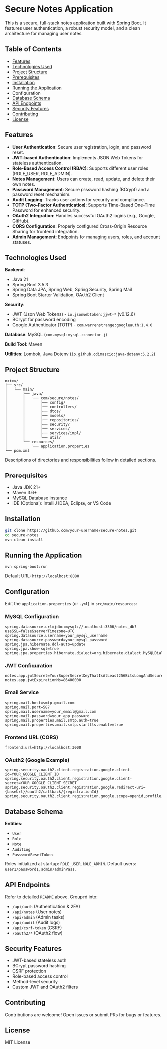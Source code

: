 # Secure Notes Application

This is a secure, full-stack notes application built with Spring Boot. It features user authentication, a robust security model, and a clean architecture for managing user notes.

## Table of Contents
- [Features](#features)
- [Technologies Used](#technologies-used)
- [Project Structure](#project-structure)
- [Prerequisites](#prerequisites)
- [Installation](#installation)
- [Running the Application](#running-the-application)
- [Configuration](#configuration)
- [Database Schema](#database-schema)
- [API Endpoints](#api-endpoints)
- [Security Features](#security-features)
- [Contributing](#contributing)
- [License](#license)

## Features
- **User Authentication**: Secure user registration, login, and password reset.
- **JWT-based Authentication**: Implements JSON Web Tokens for stateless authentication.
- **Role-Based Access Control (RBAC)**: Supports different user roles (ROLE_USER, ROLE_ADMIN).
- **Notes Management**: Users can create, read, update, and delete their own notes.
- **Password Management**: Secure password hashing (BCrypt) and a password reset mechanism.
- **Audit Logging**: Tracks user actions for security and compliance.
- **TOTP (Two-Factor Authentication)**: Supports Time-Based One-Time Password for enhanced security.
- **OAuth2 Integration**: Handles successful OAuth2 logins (e.g., Google, GitHub).
- **CORS Configuration**: Properly configured Cross-Origin Resource Sharing for frontend integration.
- **Admin Management**: Endpoints for managing users, roles, and account statuses.

## Technologies Used
**Backend**:
- Java 21
- Spring Boot 3.5.3
- Spring Data JPA, Spring Web, Spring Security, Spring Mail
- Spring Boot Starter Validation, OAuth2 Client

**Security**:
- JWT (Json Web Tokens) - `io.jsonwebtoken:jjwt-*` (v0.12.6)
- BCrypt for password encoding
- Google Authenticator (TOTP) - `com.warrenstrange:googleauth:1.4.0`

**Database**: MySQL (`com.mysql:mysql-connector-j`)

**Build Tool**: Maven

**Utilities**: Lombok, Java Dotenv (`io.github.cdimascio:java-dotenv:5.2.2`)

## Project Structure
```text
notes/
├── src/
│   └── main/
│       ├── java/
│       │   └── com/secure/notes/
│       │       ├── config/
│       │       ├── controllers/
│       │       ├── dtos/
│       │       ├── models/
│       │       ├── repositories/
│       │       ├── security/
│       │       ├── services/
│       │       ├── services/impl/
│       │       └── util/
│       └── resources/
│           └── application.properties
└── pom.xml
```

Descriptions of directories and responsibilities follow in detailed sections.

## Prerequisites
- Java JDK 21+
- Maven 3.6+
- MySQL Database instance
- IDE (Optional): IntelliJ IDEA, Eclipse, or VS Code

## Installation
```bash
git clone https://github.com/your-username/secure-notes.git
cd secure-notes
mvn clean install
```

## Running the Application
```bash
mvn spring-boot:run
```
Default URL: `http://localhost:8080`

## Configuration
Edit the `application.properties` (or `.yml`) in `src/main/resources`:

### MySQL Configuration
```properties
spring.datasource.url=jdbc:mysql://localhost:3306/notes_db?useSSL=false&serverTimezone=UTC
spring.datasource.username=your_mysql_username
spring.datasource.password=your_mysql_password
spring.jpa.hibernate.ddl-auto=update
spring.jpa.show-sql=true
spring.jpa.properties.hibernate.dialect=org.hibernate.dialect.MySQLDialect
```

### JWT Configuration
```properties
notes.app.jwtSecret=YourSuperSecretKeyThatIsAtLeast256BitsLongAndSecure
notes.app.jwtExpirationMs=86400000
```

### Email Service
```properties
spring.mail.host=smtp.gmail.com
spring.mail.port=587
spring.mail.username=your_email@gmail.com
spring.mail.password=your_app_password
spring.mail.properties.mail.smtp.auth=true
spring.mail.properties.mail.smtp.starttls.enable=true
```

### Frontend URL (CORS)
```properties
frontend.url=http://localhost:3000
```

### OAuth2 (Google Example)
```properties
spring.security.oauth2.client.registration.google.client-id=YOUR_GOOGLE_CLIENT_ID
spring.security.oauth2.client.registration.google.client-secret=YOUR_GOOGLE_CLIENT_SECRET
spring.security.oauth2.client.registration.google.redirect-uri={baseUrl}/oauth2/callback/{registrationId}
spring.security.oauth2.client.registration.google.scope=openid,profile,email
```

## Database Schema
**Entities**:
- `User`
- `Role`
- `Note`
- `AuditLog`
- `PasswordResetToken`

Roles initialized at startup: `ROLE_USER`, `ROLE_ADMIN`. Default users: `user1/password1`, `admin/adminPass`.

## API Endpoints
Refer to detailed `README` above. Grouped into:
- `/api/auth` (Authentication & 2FA)
- `/api/notes` (User notes)
- `/api/admin` (Admin tasks)
- `/api/audit` (Audit logs)
- `/api/csrf-token` (CSRF)
- `/oauth2/*` (OAuth2 flow)

## Security Features
- JWT-based stateless auth
- BCrypt password hashing
- CSRF protection
- Role-based access control
- Method-level security
- Custom JWT and OAuth2 filters

## Contributing
Contributions are welcome! Open issues or submit PRs for bugs or features.

## License
MIT License
